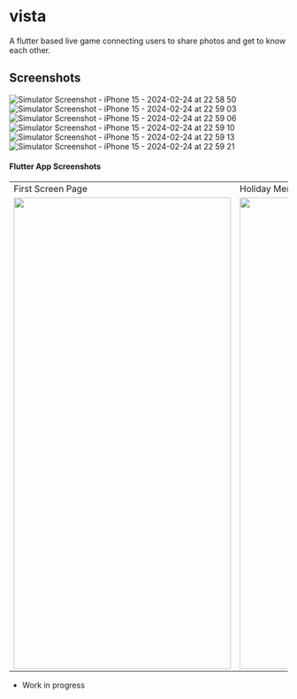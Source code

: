 # vista

A flutter based live game connecting users to share photos and get to know each other.

## Screenshots

![Simulator Screenshot - iPhone 15 - 2024-02-24 at 22 58 50](https://github.com/jasonroland/vista/assets/20714601/867fa601-1fe7-488e-8f8f-8bce702ff8ba)
![Simulator Screenshot - iPhone 15 - 2024-02-24 at 22 59 03](https://github.com/jasonroland/vista/assets/20714601/17602e6a-a782-418e-af03-afb12c8609b1)
![Simulator Screenshot - iPhone 15 - 2024-02-24 at 22 59 06](https://github.com/jasonroland/vista/assets/20714601/8ac9f1b2-29c7-46f6-b3cf-3b4956929cde)
![Simulator Screenshot - iPhone 15 - 2024-02-24 at 22 59 10](https://github.com/jasonroland/vista/assets/20714601/80ceac5c-1c52-47f0-aba7-f8262d7adb20)
![Simulator Screenshot - iPhone 15 - 2024-02-24 at 22 59 13](https://github.com/jasonroland/vista/assets/20714601/32d11590-46bb-4dd5-8709-340f31dac25f)
![Simulator Screenshot - iPhone 15 - 2024-02-24 at 22 59 21](https://github.com/jasonroland/vista/assets/20714601/28bd4924-9753-439c-bf11-69cd56462ee7)

#### Flutter App Screenshots

<table>
  <tr>
    <td>First Screen Page</td>
     <td>Holiday Mention</td>
     <td>Present day in purple and selected day in pink</td>
  </tr>
  <tr>
    <td><img src="https://github.com/jasonroland/vista/assets/20714601/867fa601-1fe7-488e-8f8f-8bce702ff8ba" width=393 height=852></td>
    <td><img src="https://github.com/jasonroland/vista/assets/20714601/17602e6a-a782-418e-af03-afb12c8609b1" width=393 height=852></td>
    <td><img src="https://github.com/jasonroland/vista/assets/20714601/8ac9f1b2-29c7-46f6-b3cf-3b4956929cde" width=393 height=852></td>
  </tr>
 </table>

- Work in progress

